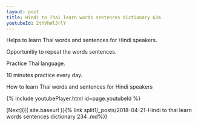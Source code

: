 ```yaml
---
layout: post
title: Hindi to Thai learn words sentences dictionary 634 
youtubeId: 2thVhWlJrlY
---
```

 
 
Helps to learn Thai words and sentences for Hindi speakers.

Opportunitiy to repeat the words sentences. 

Practice Thai language. 
 
10 minutes practice every day. 
 
How to learn Thai words and sentences for Hindi speakers 
 
{% include youtubePlayer.html id=page.youtubeId %}
 
 
[Next]({{ site.baseurl }}{% link  split1/_posts/2018-04-21-Hindi to thai learn words sentences dictionary 234 .md%})
 
